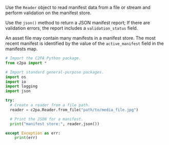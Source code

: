 
Use the `Reader` object to read manifest data from a file or stream and perform validation on the manifest store. 

Use the `json()` method to return a JSON manifest report; If there are validation errors, the report includes a `validation_status` field.

An asset file may contain many manifests in a manifest store. The most recent manifest is identified by the value of the `active_manifest` field in the manifests map.

```py
# Import the C2PA Python package.
from c2pa import *

# Import standard general-purpose packages.
import os
import io
import logging
import json

try:
  # Create a reader from a file path.
  reader = c2pa.Reader.from_file("path/to/media_file.jpg")

  # Print the JSON for a manifest.
  print("manifest store:", reader.json())

except Exception as err:
    print(err)
```

<!--
May want to add that the `path` param needs to be a valid path (since we don't revalidate in the example), and `mimeType` a valid and supported mimetype (again because in the example we don't revalidate and/or check for undefined/null).
-->